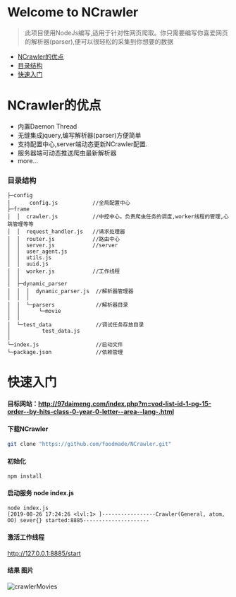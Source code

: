 # Welcome to NCrawler
> 此项目使用NodeJs编写,适用于针对性网页爬取。你只需要编写你喜爱网页的解析器(parser),便可以很轻松的采集到你想要的数据

- [NCrawler的优点](#NCrawler的优点)
- [目录结构](#目录结构)
- [快速入门](#快速入门)

# NCrawler的优点
- 内置Daemon Thread
- 无缝集成jquery,编写解析器(parser)方便简单
- 支持配置中心,server端动态更新NCrawler配置.
- 服务器端可动态推送爬虫最新解析器
- more...


### 目录结构
```
├─config
│      config.js           //全局配置中心
├─frame 
│  │  crawler.js           //中控中心。负责爬虫任务的调度,worker线程的管理,心跳管理等等  
│  │  request_handler.js   //请求处理器
│  │  router.js            //路由中心
│  │  server.js            //server
│  │  user_agent.js
│  │  utils.js       
│  │  uuid.js
│  │  worker.js            //工作线程
│  │  
│  ├─dynamic_parser
│  │  │  dynamic_parser.js  //解析器管理器
│  │  │  
│  │  └─parsers             //解析器目录
│  │      └─movie
│  │                  
│  └─test_data              //调试任务存放目录
│          test_data.js
│          
└─index.js                  //启动文件
└─package.json              //依赖管理
```

# 快速入门

#### 目标网站：http://97daimeng.com/index.php?m=vod-list-id-1-pg-15-order--by-hits-class-0-year-0-letter--area--lang-.html 
#### 下载NCrawler
```bash
git clone "https://github.com/foodmade/NCrawler.git"
```
#### 初始化
```
npm install
```
#### 启动服务 node index.js
```
node index.js
[2019-08-26 17:24:26 <lvl:1> ]-----------------Crawler(General, atom, OO) sever{} started:8885---------------------
```
#### 激活工作线程 
http://127.0.0.1:8885/start
#### 结果 图片
![crawlerMovies](https://www.xiaomingblog.cn/upload/2019/8/crawlerMovies-9d820bdaf3d242c6a3ec3a932862a922.png)


